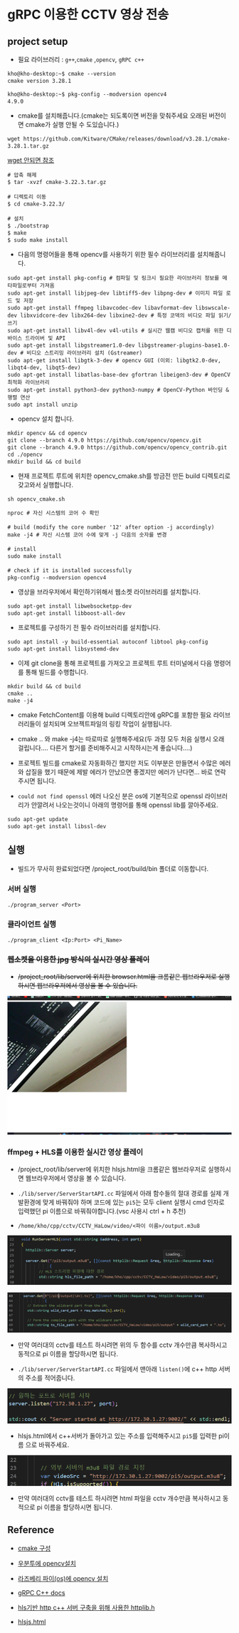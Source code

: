 # gRPC 이용한 CCTV 영상 전송

## project setup

- 필요 라이브러리 : `g++`,`cmake` ,`opencv`, `gRPC c++`

```
kho@kho-desktop:~$ cmake --version
cmake version 3.28.1
```

```
kho@kho-desktop:~$ pkg-config --modversion opencv4
4.9.0
```
- cmake를 설치해줍니다.(cmake는 되도록이면 버전을 맞춰주세요 오래된 버전이면 cmake가 실행 안될 수 도있습니다.)
```
wget https://github.com/Kitware/CMake/releases/download/v3.28.1/cmake-3.28.1.tar.gz
```
[wget 안되면 참조](https://cmake.org/download/)
```
# 압축 해제
$ tar -xvzf cmake-3.22.3.tar.gz

# 디렉토리 이동
$ cd cmake-3.22.3/

# 설치
$ ./bootstrap
$ make
$ sudo make install
```
- 다음의 명령어들을 통해 opencv를 사용하기 위한 필수 라이브러리를 설치해줍니다. 

```
sudo apt-get install pkg-config # 컴파일 및 링크시 필요한 라이브러리 정보를 메타파일로부터 가져옴 
sudo apt-get install libjpeg-dev libtiff5-dev libpng-dev # 이미지 파일 로드 및 저장
sudo apt-get install ffmpeg libavcodec-dev libavformat-dev libswscale-dev libxvidcore-dev libx264-dev libxine2-dev # 특정 코덱의 비디오 파일 읽기/쓰기
sudo apt-get install libv4l-dev v4l-utils # 실시간 웹캠 비디오 캡처를 위한 디바이스 드라이버 및 API
sudo apt-get install libgstreamer1.0-dev libgstreamer-plugins-base1.0-dev # 비디오 스트리밍 라이브러리 설치 (Gstreamer)
sudo apt-get install libgtk-3-dev # opencv GUI (이외: libgtk2.0-dev, libqt4-dev, libqt5-dev)
sudo apt-get install libatlas-base-dev gfortran libeigen3-dev # OpenCV 최적화 라이브러리
sudo apt-get install python3-dev python3-numpy # OpenCV-Python 바인딩 & 행렬 연산
sudo apt install unzip
```
-  opencv 설치 합니다.

```
mkdir opencv && cd opencv
git clone --branch 4.9.0 https://github.com/opencv/opencv.git
git clone --branch 4.9.0 https://github.com/opencv/opencv_contrib.git
cd ./opencv
mkdir build && cd build
```

- 현재 프로젝트 루트에 위치한 opencv_cmake.sh를 방금전 만든 build 디렉토리로 갖고와서 실행합니다.
```
sh opencv_cmake.sh
```
```
nproc # 자신 시스템의 코어 수 확인

# build (modify the core number '12' after option -j accordingly)
make -j4 # 자신 시스템 코어 수에 맞게 -j 다음의 숫자를 변경

# install
sudo make install

# check if it is installed successfully
pkg-config --modversion opencv4
```
- 영상을 브라우저에서 확인하기위해서 웹소켓 라이브러리를 설치합니다.
```
sudo apt-get install libwebsocketpp-dev
sudo apt-get install libboost-all-dev
```
- 프로젝트를 구성하기 전 필수 라이브러리를 설치합니다.
```
sudo apt install -y build-essential autoconf libtool pkg-config
sudo apt-get install libsystemd-dev
```
- 이제 git clone을 통해 프로젝트를 가져오고 프로젝트 루트 터미널에서 다음 명령어를 통해 빌드를 수행합니다.

```
mkdir build && cd build
cmake ..
make -j4
```

- cmake FetchContent를 이용해 build 디렉토리안에 gRPC를 포함한 필요 라이브러리들이 설치되며 오브젝트파일의 링킹 작업이 실행됩니다. 
- cmake .. 와 make -j4는 따로따로 실행해주세요(두 과정 모두 처음 실행시 오래 걸립니다.... 다른거 할거를 준비해주시고 시작하시는게 좋습니다....)
- 프로젝트 빌드를 cmake로 자동화하긴 했지만 저도 이부분은 만들면서 수많은 에러와 삽질을 했기 때문에 제발 에러가 안났으면 좋겠지만 에러가 난다면... 바로 연락주시면 됩니다.

- `could not find openssl` 에러 나오신 분은 os에 기본적으로 openssl 라이브러리가 안깔려서 나오는것이니 아래의 명령어를 통해 openssl lib를 깔아주세요.

```
sudo apt-get update
sudo apt-get install libssl-dev
```


## 실행

- 빌드가 무사히 완료되었다면 /project_root/build/bin 폴더로 이동합니다.

### 서버 실행
```
./program_server <Port>
```
### 클라이언트 실행
```
./program_client <Ip:Port> <Pi_Name>
```
### ~~웹소켓을 이용한 jpg 방식의 실시간 영상 플레이~~
- ~~/project_root/lib/server에 위치한 browser.html을 크롬같은 웹브라우저로 실행하시면 웹브라우저에서 영상을 볼 수 있습니다.~~

![Alt text](<./img/2024-01-24 223841.png>)


### ffmpeg + HLS를 이용한 실시간 영상 플레이
- /project_root/lib/server에 위치한 hlsjs.html을 크롬같은 웹브라우저로 실행하시면 웹브라우저에서 영상을 볼 수 있습니다.


- `./lib/server/ServerStartAPI.cc` 파일에서 아래 함수들의 절대 경로를 실제 개발환경에 맞게 바꿔줘야 하며 코드에 있는 `pi5`는 모두 client 실행시 cmd 인자로 입력했던 pi 이름으로 바꿔줘야합니다.(vsc 사용시 ctrl + h 추천) 

- `/home/kho/cpp/cctv/CCTV_HaLow/video/<파이 이름>/output.m3u8`

![alt text](./img/image-1.png)

![alt text](./img/image-3.png)

- 만약 여러대의 cctv를 테스트 하시려면 위의 두 함수를 cctv 개수만큼 복사하시고 동적으로 pi 이름을 할당하시면 됩니다. 

- `./lib/server/ServerStartAPI.cc` 파일에서  맨아래 `listen()`에 c++ http 서버의 주소를 적어줍니다. 

![alt text](./img/image-6.png)

- hlsjs.html에서 c++서버가 돌아가고 있는 주소를 입력해주시고 `pi5`를 입력한 pi이름 으로 바꿔주세요.

![alt text](./img/image.png)

- 만약 여러대의 cctv를 테스트 하시려면 html 파일을 cctv 개수만큼 복사하시고 동적으로 pi 이름을 할당하시면 됩니다. 


## Reference

- [cmake 구성](https://modoocode.com/332)
- [우분투에 opencv설치](https://roytravel.tistory.com/383)
- [라즈베리 파이(os)에 opencv 설치](https://make.e4ds.com/make/learn_guide_view.asp?idx=116)
- [gRPC C++ docs](https://grpc.io/docs/languages/cpp/quickstart/)

- [hls기반 http c++ 서버 구축을 위해 사용한 httplib.h](https://github.com/yhirose/cpp-httplib/blob/master/httplib.h)

- [hlsjs.html](https://github.com/unknownpgr/node-webcam-streaming/blob/master/public/index.html)
